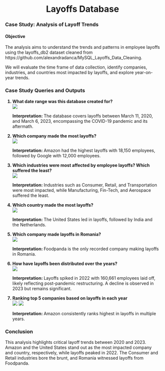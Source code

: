 <h1 align="center">Layoffs Database</h1>
<h3>Case Study: Analysis of Layoff Trends</h3>
    <h4>Objective</h4>
    <p>The analysis aims to understand the trends and patterns in employee layoffs using the layoffs_db2 dataset cleaned from https://github.com/alexandradanca/MySQL_Layoffs_Data_Cleaning.</p> 
    <p>We will evaluate the time frame of data collection, identify companies, industries, and countries most impacted by layoffs, and explore year-on-year trends.</p>
<h3>Case Study Queries and Outputs</h3>
    <ol>
      <b><li>What date range was this database created for?</li></b>
      <img src="./outputs/1.png">
      <p><b>Interpretation: </b>The database covers layoffs between March 11, 2020, and March 6, 2023, encompassing the COVID-19 pandemic and its aftermath.</p>
      <b><li>Which company made the most layoffs?</li></b>
      <img src="./outputs/2.png">
      <p><b>Interpretation: </b>Amazon had the highest layoffs with 18,150 employees, followed by Google with 12,000 employees.</p>
      <b><li>Which industries were most affected by employee layoffs? Which suffered the least?</li></b>
      <img src="./outputs/3.png">
      <p><b>Interpretation: </b>Industries such as Consumer, Retail, and Transportation were most impacted, while Manufacturing, Fin-Tech, and Aerospace suffered the least.</p>
      <b><li>Which country made the most layoffs?</li></b>
      <img src="./outputs/4.png">
      <p><b>Interpretation: </b>The United States led in layoffs, followed by India and the Netherlands.</p>
      <b><li>Which company made layoffs in Romania?</li></b>
      <img src="./outputs/5.png">
      <p><b>Interpretation: </b>Foodpanda is the only recorded company making layoffs in Romania.</p>
      <b><li>How have layoffs been distributed over the years?</li></b>
      <img src="./outputs/6.png">
      <p><b>Interpretation: </b>Layoffs spiked in 2022 with 160,661 employees laid off, likely reflecting post-pandemic restructuring. A decline is observed in 2023 but remains significant.</p>
      <b><li>Ranking top 5 companies based on layoffs in each year</li></b>
      <img src="./outputs/7.png">
      <img src="./outputs/7.1.png">
      <p><b>Interpretation: </b>Amazon consistently ranks highest in layoffs in multiple years.</p>
    </ol>
    <h3>Conclusion</h3>
    <p>This analysis highlights critical layoff trends between 2020 and 2023. Amazon and the United States stand out as the most impacted company and country, respectively, while layoffs peaked in 2022. 
      The Consumer and Retail industries bore the brunt, and Romania witnessed layoffs from Foodpanda.</p>
